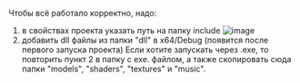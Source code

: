Чтобы всё работало корректно, надо:
1) в свойствах проекта указать путь на папку include 
![image](https://user-images.githubusercontent.com/81920733/147213774-16b9e035-734c-44a2-a486-28297c61858b.png)
2) добавить dll файлы из папки "dll" в x64/Debug (появится после первого запуска проекта)
Если хотите запускать через .exe, то повторить пункт 2 в папку с exe. файлом, а также скопировать сюда папки "models", "shaders", "textures" и "music".
